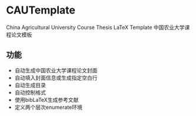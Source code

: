 # CAUTemplate
China Agricultural University Course Thesis LaTeX Template
中国农业大学课程论文模板
## 功能
 - 自动生成中国农业大学课程论文封面
 - 自动填入封面信息或生成指定空白行
 - 自动生成目录
 - 自动控制格式
 - 使用bibLaTeX生成参考文献
 - 定义两个层次enumerate环境
